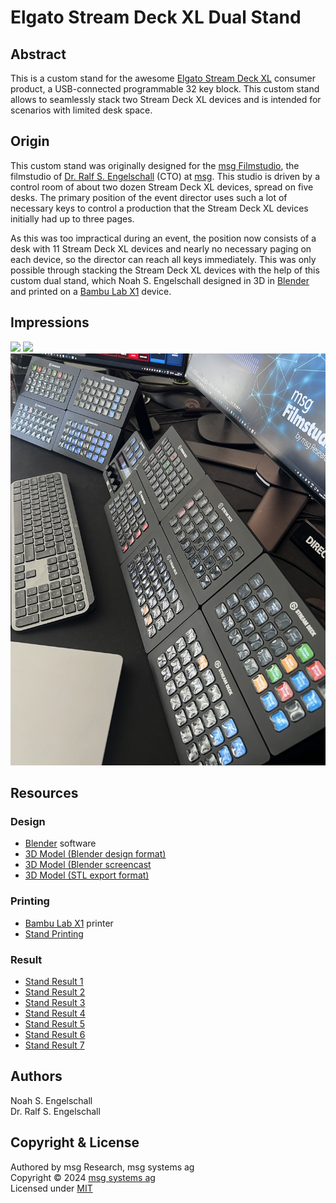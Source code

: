 
Elgato Stream Deck XL Dual Stand
================================

Abstract
--------

This is a custom stand for the awesome
[Elgato Stream Deck XL](https://www.elgato.com/es/de/p/stream-deck-xl)
consumer product, a USB-connected programmable 32 key block. This custom
stand allows to seamlessly stack two Stream Deck XL devices and is
intended for scenarios with limited desk space.

Origin
------

This custom stand was originally designed for the [msg Filmstudio](msg.direct/filmstudio-trailer),
the filmstudio of [Dr. Ralf S. Engelschall](mailto:ralf.engelschall@msg.group) (CTO) at [msg](https://www.msg.group). 
This studio is driven by a control room of about two dozen Stream Deck XL
devices, spread on five desks. The primary position of the event director uses such a lot
of necessary keys to control a production that the Stream Deck XL devices initially had up to three pages.

As this was too impractical during an event, the position now consists
of a desk with 11 Stream Deck XL devices and nearly no necessary paging
on each device, so the director can reach all keys immediately. This
was only possible through stacking the Stream Deck XL devices with the
help of this custom dual stand, which Noah S. Engelschall designed
in 3D in [Blender](https://blender.org) and printed on a
[Bambu Lab X1](https://bambulab.com/de-de/x1) device.

Impressions
-----------

![](elgato-stream-deck-xl-dual-stand-model.gif)
![](elgato-stream-deck-xl-dual-stand-printing.gif)
![](elgato-stream-deck-xl-dual-stand-result-6.jpg)

Resources
---------

### Design

- [Blender](https://blender.org) software
- [3D Model (Blender design format)](./elgato-stream-deck-xl-dual-stand-model.blend)
- [3D Model (Blender screencast](./elgato-stream-deck-xl-dual-stand-model.mp4)
- [3D Model (STL export format)](./elgato-stream-deck-xl-dual-stand-model.stl)

### Printing

- [Bambu Lab X1](https://bambulab.com/de-de/x1) printer
- [Stand Printing](./elgato-stream-deck-xl-dual-stand-printing.m4v)

### Result

- [Stand Result 1](./elgato-stream-deck-xl-dual-stand-result-1.jpg)
- [Stand Result 2](./elgato-stream-deck-xl-dual-stand-result-2.jpg)
- [Stand Result 3](./elgato-stream-deck-xl-dual-stand-result-3.jpg)
- [Stand Result 4](./elgato-stream-deck-xl-dual-stand-result-4.jpg)
- [Stand Result 5](./elgato-stream-deck-xl-dual-stand-result-5.jpg)
- [Stand Result 6](./elgato-stream-deck-xl-dual-stand-result-6.jpg)
- [Stand Result 7](./elgato-stream-deck-xl-dual-stand-result-7.jpg)

Authors
-------

Noah S. Engelschall<br/>
Dr. Ralf S. Engelschall

Copyright & License
-------------------

Authored by msg Research, msg systems ag<br/>
Copyright &copy; 2024 [msg systems ag](https://www.msg.group)<br/>
Licensed under [MIT](https://spdx.org/licenses/MIT)

